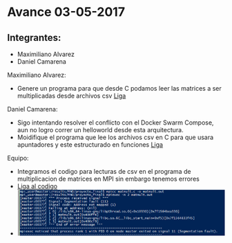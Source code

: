 # Avance 03-05-2017

## Integrantes:

* Maximiliano Alvarez
* Daniel Camarena

Maximiliano Alvarez:
* Genere un programa para que desde C podamos leer las matrices a ser multiplicadas desde archivos csv [Liga](read_file.c)


Daniel Camarena:

* Sigo intentando resolver el conflicto con el Docker Swarm Compose, aun no logro correr un helloworld desde esta arquitectura.
* Moidifique el programa que lee los archivos csv en C para que usara apuntadores y este estructurado en funciones [Liga](read_csv.c)

Equipo:

* Integramos el codigo para lecturas de csv en el programa de multiplicacion de matrices en MPI sin embargo tenemos errores
* [Liga al codigo](matmult.c)
* ![Liga al error](Images/error.PNG)


